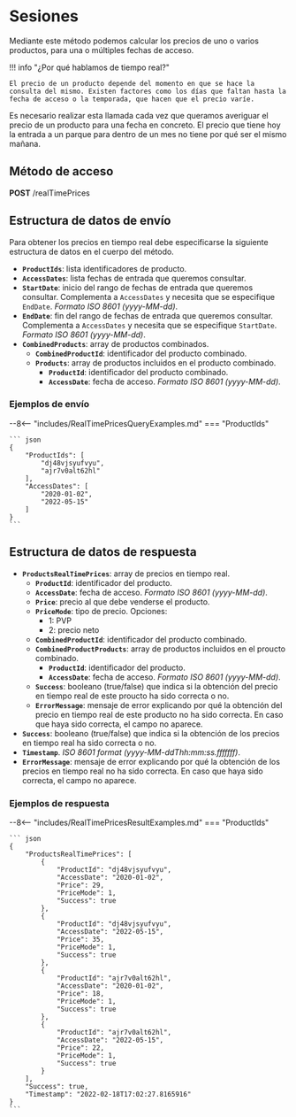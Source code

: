 # Sesiones

Mediante este método podemos calcular los precios de uno o varios productos, para una o múltiples fechas de acceso.

!!! info "¿Por qué hablamos de tiempo real?"

    El precio de un producto depende del momento en que se hace la consulta del mismo. Existen factores como los días que faltan hasta la fecha de acceso o la temporada, que hacen que el precio varíe.

Es necesario realizar esta llamada cada vez que queramos averiguar el precio de un producto para una fecha en concreto. El precio que tiene hoy la entrada a un parque para dentro de un mes no tiene por qué ser el mismo mañana.

## Método de acceso

**POST** /realTimePrices

## Estructura de datos de envío

Para obtener los precios en tiempo real debe especificarse la siguiente estructura de datos en el cuerpo del método.

- **`ProductIds`**: lista identificadores de producto.
- **`AccessDates`**: lista fechas de entrada que queremos consultar.
- **`StartDate`**: inicio del rango de fechas de entrada que queremos consultar. Complementa a `AccessDates` y necesita que se especifique `EndDate`. *Formato ISO 8601 (yyyy-MM-dd)*.
- **`EndDate`**: fin del rango de fechas de entrada que queremos consultar. Complementa a `AccessDates` y necesita que se especifique `StartDate`. *Formato ISO 8601 (yyyy-MM-dd)*.
- **`CombinedProducts`**: array de productos combinados.
    - **`CombinedProductId`**: identificador del producto combinado.
    - **`Products`**: array de productos incluidos en el producto combinado.
        - **`ProductId`**: identificador del producto combinado.
        - **`AccessDate`**: fecha de acceso. *Formato ISO 8601 (yyyy-MM-dd)*.

### Ejemplos de envío

--8<-- "includes/RealTimePricesQueryExamples.md"
=== "ProductIds"

    ``` json
    {
        "ProductIds": [
            "dj48vjsyufvyu",
            "ajr7v0alt62hl"
        ],
        "AccessDates": [
            "2020-01-02",
            "2022-05-15"
        ]
    }
    ```

## Estructura de datos de respuesta

- **`ProductsRealTimePrices`**: array de precios en tiempo real.
    - **`ProductId`**: identificador del producto.
    - **`AccessDate`**: fecha de acceso. *Formato ISO 8601 (yyyy-MM-dd)*.
    - **`Price`**: precio al que debe venderse el producto.
    - **`PriceMode`**: tipo de precio. Opciones:
        - 1: PVP
        - 2: precio neto
    - **`CombinedProductId`**: identificador del producto combinado.
    - **`CombinedProductProducts`**: array de productos incluidos en el proucto combinado.
        - **`ProductId`**: identificador del producto.
        - **`AccessDate`**: fecha de acceso. *Formato ISO 8601 (yyyy-MM-dd)*.
    - **`Success`**: booleano (true/false) que indica si la obtención del precio en tiempo real de este proucto ha sido correcta o no.
    - **`ErrorMessage`**: mensaje de error explicando por qué la obtención del precio en tiempo real de este producto no ha sido correcta. En caso que haya sido correcta, el campo no aparece.
- **`Success`**: booleano (true/false) que indica si la obtención de los precios en tiempo real ha sido correcta o no.
- **`Timestamp`**. *ISO 8601 format (yyyy-MM-ddThh:mm:ss.fffffff)*.
- **`ErrorMessage`**: mensaje de error explicando por qué la obtención de los precios en tiempo real no ha sido correcta. En caso que haya sido correcta, el campo no aparece.

### Ejemplos de respuesta

--8<-- "includes/RealTimePricesResultExamples.md"
=== "ProductIds"

    ``` json
    {
        "ProductsRealTimePrices": [
            {
                "ProductId": "dj48vjsyufvyu",
                "AccessDate": "2020-01-02",
                "Price": 29,
                "PriceMode": 1,
                "Success": true
            },
            {
                "ProductId": "dj48vjsyufvyu",
                "AccessDate": "2022-05-15",
                "Price": 35,
                "PriceMode": 1,
                "Success": true
            },
            {
                "ProductId": "ajr7v0alt62hl",
                "AccessDate": "2020-01-02",
                "Price": 18,
                "PriceMode": 1,
                "Success": true
            },
            {
                "ProductId": "ajr7v0alt62hl",
                "AccessDate": "2022-05-15",
                "Price": 22,
                "PriceMode": 1,
                "Success": true
            }
        ],
        "Success": true,
        "Timestamp": "2022-02-18T17:02:27.8165916"
    }
    ```
